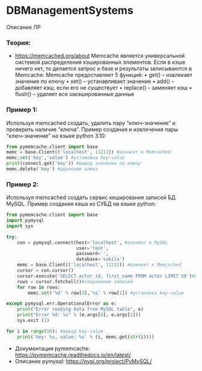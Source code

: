 # DBManagementSystems
Описание ЛР
### Теория:
+ https://memcached.org/about
Memcache является универсальной системой распределения кэшированных элементов. Если в кэше ничего нет, то делается запрос к базе и результаты записываются в Memcache:
Memcache предоставляет 5 функций:
• get() – извлекает значение по ключу
• set() – устанавливает значение
• add() – добавляет кэш, если его не существует
• replace() – заменяет кэш
• flush() – удаляет все закэшированные данные

### Пример 1:
Используя memcached создать, удалить пару “ключ-значение” и проверить наличие “ключа”.
Пример создания и извлечения пары “ключ-значение” на языке python 3.10:
```python
from pymemcache.client import base
memc = base.Client(('localhost', 11211)) #коннект к Memcached
memc.set('key','value') #установка key-value
print(connect.get('key')) #вывод значения по ключу
memc.delete('key') #удаление ключа
```

### Пример 2:
Используя memcached создать сервис кеширования записей БД MySQL.
Пример создания кэша из СУБД на языке python:
```python
from pymemcache.client import base
import pymysql
import sys

try:
    con = pymysql.connect(host='localhost', #коннект к MySQL
                          user='root',
                          password='',
                          database='sakila')
    memc = base.Client(('localhost', 11211)) #коннект к Memcached
    cursor = con.cursor()
    cursor.execute('SELECT actor_id, first_name FROM actor LIMIT 50')#выполнение запроса
    rows = cursor.fetchall()#сохранение записей
    for row in rows:
        memc.set('%d' % row[0],'%s' % row[1]) #установка key-value

except pymysql.err.OperationalError as e:
    print("Error reading data from MySQL table", e)
    print("Error %d: %s" % (e.args[0], e.args[1]))
    sys.exit (1)

for i in range(50): #вывод key-value
    print('key: %s, value: %s' % (i, memc.get(str(i))))
```
 
+ Документация pymemcache: https://pymemcache.readthedocs.io/en/latest/ 
+ Описание pymysql: https://pypi.org/project/PyMySQL/ 
 

